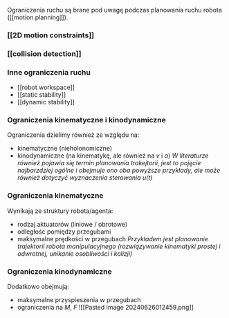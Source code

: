 Ograniczenia ruchu są brane pod uwagę podczas planowania ruchu robota ([[motion planning]]).

### [[2D motion constraints]]
### [[collision detection]]

### Inne ograniczenia ruchu
- [[robot workspace]]
- [[static stability]]
- [[dynamic stability]]

### Ograniczenia kinematyczne i kinodynamiczne
Ograniczenia dzielimy również ze względu na:
- kinematyczne (nieholonomiczne) 
- kinodynamiczne (na kinematykę, ale również na $v$ i $a$)
*W literaturze również pojawia się termin planowania trakejtorii, jest to pojęcie najbarzdziej ogólne i obejmuje ono oba powyższe przykłady, ale może również dotyczyć wyznaczenia sterowania $u(t)$*

### Ograniczenia kinematyczne
Wynikają ze struktury robota/agenta:
- rodzaj aktuatorów (liniowe / obrotowe)
- odległość pomiędzy przegubami
- maksymalne prędkości w przegubach
*Przykładem jest planowanie trajektorii robota manipulacyjnego (rozwiązywanie kinematyki prostej i odwrotnej, unikanie osobliwości i kolizji)*
### Ograniczenia kinodynamiczne
Dodatkowo obejmują:
- maksymalne przyspieszenia w przegubach
- ograniczenia na $M$, $F$
![[Pasted image 20240626012459.png]]